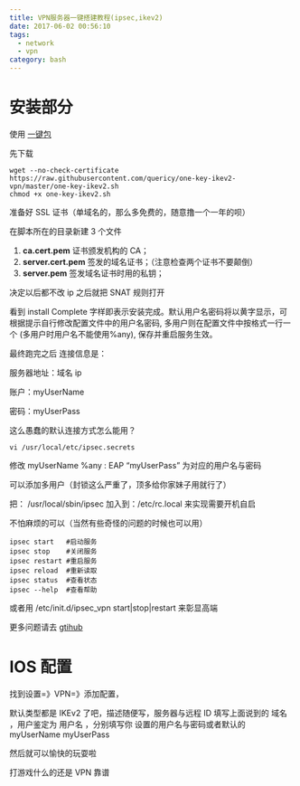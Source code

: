 ```yaml
---
title: VPN服务器一键搭建教程(ipsec,ikev2)
date: 2017-06-02 00:56:10
tags: 
  - network
  - vpn
category: bash
---
```

# 安装部分

使用 [一键包](https://github.com/quericy/one-key-ikev2-vpn)

先下载

```
wget --no-check-certificate https://raw.githubusercontent.com/quericy/one-key-ikev2-vpn/master/one-key-ikev2.sh
chmod +x one-key-ikev2.sh
```

准备好 SSL 证书（单域名的，那么多免费的，随意撸一个一年的呗）
<!-- more -->
在脚本所在的目录新建 3 个文件

1. **ca.cert.pem** 证书颁发机构的 CA；
2. **server.cert.pem** 签发的域名证书；（注意检查两个证书不要颠倒）
3. **server.pem** 签发域名证书时用的私钥；

决定以后都不改 ip 之后就把 SNAT 规则打开

看到 install Complete 字样即表示安装完成。默认用户名密码将以黄字显示，可根据提示自行修改配置文件中的用户名密码, 多用户则在配置文件中按格式一行一个 (多用户时用户名不能使用%any), 保存并重启服务生效。

最终跑完之后 连接信息是：

服务器地址：域名 ip

账户：myUserName

密码：myUserPass

这么愚蠢的默认连接方式怎么能用？

`vi /usr/local/etc/ipsec.secrets`

修改 myUserName %any : EAP “myUserPass” 为对应的用户名与密码

可以添加多用户（封锁这么严重了，顶多给你家妹子用就行了）

把： /usr/local/sbin/ipsec 加入到：/etc/rc.local 来实现需要开机自启

不怕麻烦的可以（当然有些奇怪的问题的时候也可以用）

```
ipsec start   #启动服务
ipsec stop    #关闭服务
ipsec restart #重启服务
ipsec reload  #重新读取
ipsec status  #查看状态
ipsec --help  #查看帮助
```

或者用 /etc/init.d/ipsec_vpn start|stop|restart 来彰显高端

更多问题请去 [gtihub](https://github.com/quericy/one-key-ikev2-vpn/issues)

# IOS 配置

找到设置=》VPN=》添加配置，

默认类型都是 IKEv2 了吧，描述随便写，服务器与远程 ID 填写上面说到的 域名 ，用户鉴定为 用户名 ，分别填写你 设置的用户名与密码或者默认的 myUserName   myUserPass

然后就可以愉快的玩耍啦

打游戏什么的还是 VPN 靠谱